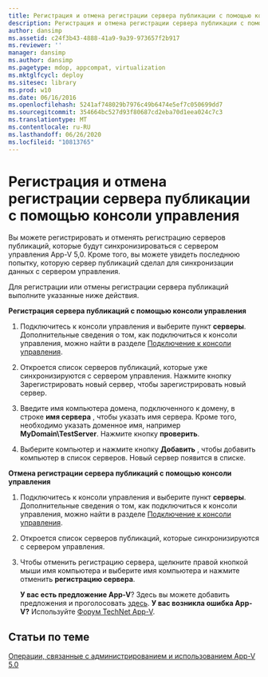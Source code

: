 ```yaml
---
title: Регистрация и отмена регистрации сервера публикации с помощью консоли управления
description: Регистрация и отмена регистрации сервера публикации с помощью консоли управления
author: dansimp
ms.assetid: c24f3b43-4888-41a9-9a39-973657f2b917
ms.reviewer: ''
manager: dansimp
ms.author: dansimp
ms.pagetype: mdop, appcompat, virtualization
ms.mktglfcycl: deploy
ms.sitesec: library
ms.prod: w10
ms.date: 06/16/2016
ms.openlocfilehash: 5241af748029b7976c49b6474e5ef7c050699dd7
ms.sourcegitcommit: 354664bc527d93f80687cd2eba70d1eea024c7c3
ms.translationtype: MT
ms.contentlocale: ru-RU
ms.lasthandoff: 06/26/2020
ms.locfileid: "10813765"
---
```

# Регистрация и отмена регистрации сервера публикации с помощью консоли управления


Вы можете регистрировать и отменять регистрацию серверов публикаций, которые будут синхронизироваться с сервером управления App-V 5,0. Кроме того, вы можете увидеть последнюю попытку, которую сервер публикаций сделал для синхронизации данных с сервером управления.

Для регистрации или отмены регистрации сервера публикаций выполните указанные ниже действия.

**Регистрация сервера публикаций с помощью консоли управления**

1.  Подключитесь к консоли управления и выберите пункт **серверы**. Дополнительные сведения о том, как подключиться к консоли управления, можно найти в разделе [Подключение к консоли управления](how-to-connect-to-the-management-console-beta.md).

2.  Откроется список серверов публикаций, которые уже синхронизируются с сервером управления. Нажмите кнопку Зарегистрировать новый сервер, чтобы зарегистрировать новый сервер.

3.  Введите имя компьютера домена, подключенного к домену, в строке **имя сервера** , чтобы указать имя сервера. Кроме того, необходимо указать доменное имя, например **MyDomain\\TestServer**. Нажмите кнопку **проверить**.

4.  Выберите компьютер и нажмите кнопку **Добавить** , чтобы добавить компьютер в список серверов. Новый сервер появится в списке.

**Отмена регистрации сервера публикаций с помощью консоли управления**

1.  Подключитесь к консоли управления и выберите пункт **серверы**. Дополнительные сведения о том, как подключиться к консоли управления, можно найти в разделе [Подключение к консоли управления](how-to-connect-to-the-management-console-beta.md).

2.  Откроется список серверов публикаций, которые синхронизируются с сервером управления.

3.  Чтобы отменить регистрацию сервера, щелкните правой кнопкой мыши имя компьютера и выберите имя компьютера и нажмите отменить **регистрацию сервера**.

    **У вас есть предложение App-V**? Здесь вы можете добавить предложения и проголосовать [здесь](http://appv.uservoice.com/forums/280448-microsoft-application-virtualization). **У вас возникла ошибка App-V?** Используйте [Форум TechNet App-V](https://social.technet.microsoft.com/Forums/home?forum=mdopappv).

## Статьи по теме


[Операции, связанные с администрированием и использованием App-V 5.0](operations-for-app-v-50.md)

 

 






